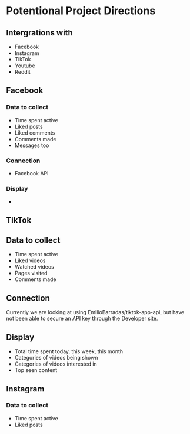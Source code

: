 # Potentional Project Directions

## Intergrations with
- Facebook
- Instagram
- TikTok
- Youtube
- Reddit


## Facebook 
### Data to collect
- Time spent active
- Liked posts
- Liked comments
- Comments made
- Messages too

### Connection
- Facebook API

### Display
- 

## TikTok
## Data to collect
- Time spent active
- Liked videos
- Watched videos
- Pages visited
- Comments made

## Connection
Currently we are looking at using EmilioBarradas/tiktok-app-api, but have not been able to secure an API key through the Developer site.

## Display
- Total time spent today, this week, this month
- Categories of videos being shown
- Categories of videos interested in
- Top seen content


## Instagram
### Data to collect
- Time spent active
- Liked posts

